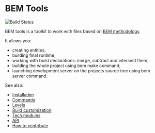 # BEM Tools
[![Build Status](https://secure.travis-ci.org/bem/bem-tools.png?branch=master)](http://travis-ci.org/bem/bem-tools)

BEM tools is a toolkit to work with files based on [BEM methodology](http://bem.info/method/).

It allows you:

* creating entities;
* building final runtime;
* working with build declarations: merge, subtract and intersect them;
* building the whole project using bem make command;
* launching development server on the projects source tree using bem server command.

See also:

* [Installation](http://bem.info/tools/bem/installation/)
* [Commands](http://bem.info/tools/bem/commands/)
* [Levels](http://bem.info/tools/bem/levels/)
* [Build customization](http://bem.info/tools/bem/customization/)
* [Tech modules](http://bem.info/tools/bem/tech-modules/)
* [API](http://bem.info/tools/bem/api/)
* [How to contribute](http://bem.info/tools/bem/contribute/)
